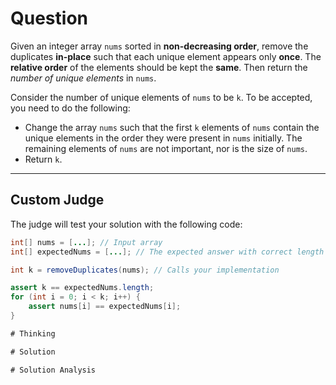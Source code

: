 # Question

Given an integer array `nums` sorted in **non-decreasing order**, remove the duplicates **in-place**
such that each unique element appears only **once**. The **relative order** of the elements should
be kept the **same**. Then return the *number of unique elements* in `nums`.

Consider the number of unique elements of `nums` to be `k`. To be accepted, you need to do the
following:

-   Change the array `nums` such that the first `k` elements of `nums` contain the unique elements
    in the order they were present in `nums` initially. The remaining elements of `nums` are not
    important, nor is the size of `nums`.
-   Return `k`.

---
## Custom Judge

The judge will test your solution with the following code:

```java
int[] nums = [...]; // Input array
int[] expectedNums = [...]; // The expected answer with correct length

int k = removeDuplicates(nums); // Calls your implementation

assert k == expectedNums.length;
for (int i = 0; i < k; i++) {
    assert nums[i] == expectedNums[i];
}

# Thinking

# Solution

# Solution Analysis
